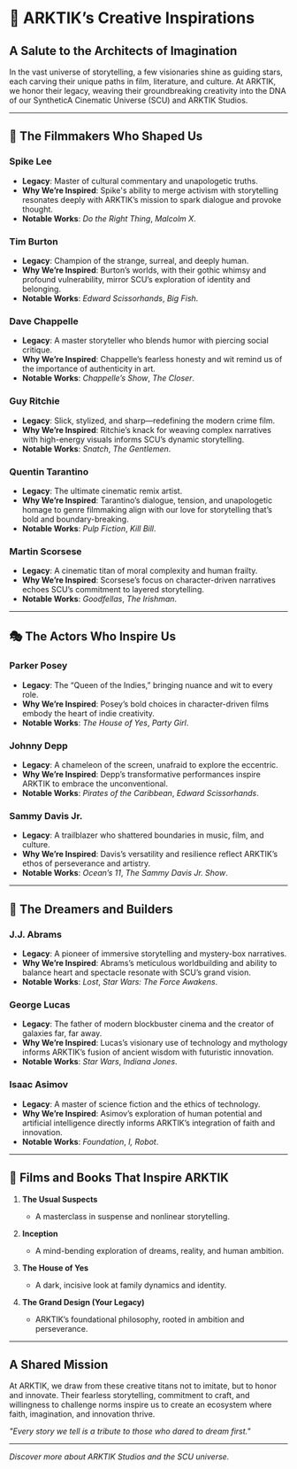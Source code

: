 # 🎥 ARKTIK’s Creative Inspirations

## A Salute to the Architects of Imagination

In the vast universe of storytelling, a few visionaries shine as guiding stars, each carving their unique paths in film, literature, and culture. At ARKTIK, we honor their legacy, weaving their groundbreaking creativity into the DNA of our SyntheticA Cinematic Universe (SCU) and ARKTIK Studios.

---

## 🎩 The Filmmakers Who Shaped Us

### **Spike Lee**
- **Legacy**: Master of cultural commentary and unapologetic truths.
- **Why We’re Inspired**: Spike's ability to merge activism with storytelling resonates deeply with ARKTIK’s mission to spark dialogue and provoke thought.
- **Notable Works**: *Do the Right Thing*, *Malcolm X*.

### **Tim Burton**
- **Legacy**: Champion of the strange, surreal, and deeply human.
- **Why We’re Inspired**: Burton’s worlds, with their gothic whimsy and profound vulnerability, mirror SCU’s exploration of identity and belonging.
- **Notable Works**: *Edward Scissorhands*, *Big Fish*.

### **Dave Chappelle**
- **Legacy**: A master storyteller who blends humor with piercing social critique.
- **Why We’re Inspired**: Chappelle’s fearless honesty and wit remind us of the importance of authenticity in art.
- **Notable Works**: *Chappelle’s Show*, *The Closer*.

### **Guy Ritchie**
- **Legacy**: Slick, stylized, and sharp—redefining the modern crime film.
- **Why We’re Inspired**: Ritchie’s knack for weaving complex narratives with high-energy visuals informs SCU’s dynamic storytelling.
- **Notable Works**: *Snatch*, *The Gentlemen*.

### **Quentin Tarantino**
- **Legacy**: The ultimate cinematic remix artist.
- **Why We’re Inspired**: Tarantino’s dialogue, tension, and unapologetic homage to genre filmmaking align with our love for storytelling that’s bold and boundary-breaking.
- **Notable Works**: *Pulp Fiction*, *Kill Bill*.

### **Martin Scorsese**
- **Legacy**: A cinematic titan of moral complexity and human frailty.
- **Why We’re Inspired**: Scorsese’s focus on character-driven narratives echoes SCU’s commitment to layered storytelling.
- **Notable Works**: *Goodfellas*, *The Irishman*.

---

## 🎭 The Actors Who Inspire Us

### **Parker Posey**
- **Legacy**: The “Queen of the Indies,” bringing nuance and wit to every role.
- **Why We’re Inspired**: Posey’s bold choices in character-driven films embody the heart of indie creativity.
- **Notable Works**: *The House of Yes*, *Party Girl*.

### **Johnny Depp**
- **Legacy**: A chameleon of the screen, unafraid to explore the eccentric.
- **Why We’re Inspired**: Depp’s transformative performances inspire ARKTIK to embrace the unconventional.
- **Notable Works**: *Pirates of the Caribbean*, *Edward Scissorhands*.

### **Sammy Davis Jr.**
- **Legacy**: A trailblazer who shattered boundaries in music, film, and culture.
- **Why We’re Inspired**: Davis’s versatility and resilience reflect ARKTIK’s ethos of perseverance and artistry.
- **Notable Works**: *Ocean’s 11*, *The Sammy Davis Jr. Show*.

---

## 🌌 The Dreamers and Builders

### **J.J. Abrams**
- **Legacy**: A pioneer of immersive storytelling and mystery-box narratives.
- **Why We’re Inspired**: Abrams’s meticulous worldbuilding and ability to balance heart and spectacle resonate with SCU’s grand vision.
- **Notable Works**: *Lost*, *Star Wars: The Force Awakens*.

### **George Lucas**
- **Legacy**: The father of modern blockbuster cinema and the creator of galaxies far, far away.
- **Why We’re Inspired**: Lucas’s visionary use of technology and mythology informs ARKTIK’s fusion of ancient wisdom with futuristic innovation.
- **Notable Works**: *Star Wars*, *Indiana Jones*.

### **Isaac Asimov**
- **Legacy**: A master of science fiction and the ethics of technology.
- **Why We’re Inspired**: Asimov’s exploration of human potential and artificial intelligence directly informs ARKTIK’s integration of faith and innovation.
- **Notable Works**: *Foundation*, *I, Robot*.

---

## 🎥 Films and Books That Inspire ARKTIK

1. **The Usual Suspects**
   - A masterclass in suspense and nonlinear storytelling.

2. **Inception**
   - A mind-bending exploration of dreams, reality, and human ambition.

3. **The House of Yes**
   - A dark, incisive look at family dynamics and identity.

4. **The Grand Design (Your Legacy)**
   - ARKTIK’s foundational philosophy, rooted in ambition and perseverance.

---

## A Shared Mission

At ARKTIK, we draw from these creative titans not to imitate, but to honor and innovate. Their fearless storytelling, commitment to craft, and willingness to challenge norms inspire us to create an ecosystem where faith, imagination, and innovation thrive.

*"Every story we tell is a tribute to those who dared to dream first."*

---

*Discover more about ARKTIK Studios and the SCU universe.*
